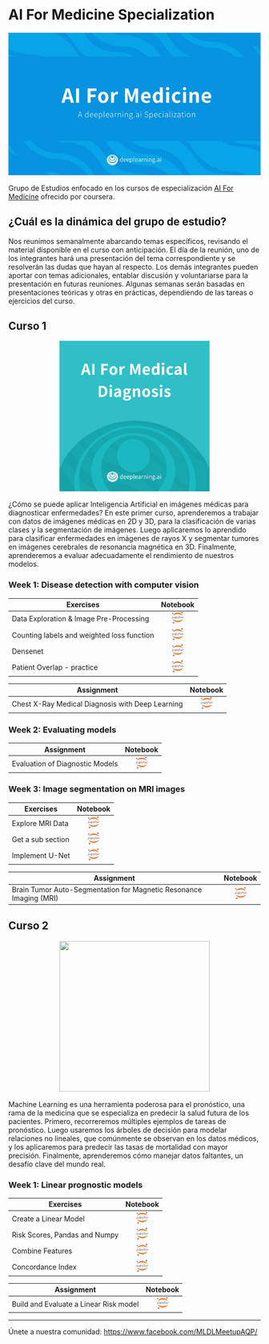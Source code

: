 # AI For Medicine Specialization

<p align="center">
   <a href="https://www.coursera.org/specializations/ai-for-medicine">
  <img src="./imgs/ai-for-medicine.jpeg"  class="center" >
</a>
</p>


Grupo de Estudios enfocado en los cursos de especialización [AI For Medicine](https://www.coursera.org/specializations/ai-for-medicine) ofrecido por coursera.


## ¿Cuál es la dinámica del grupo de estudio?

Nos reunimos semanalmente abarcando temas específicos, revisando el material disponible en el curso con anticipación. El día de la reunión, uno de los integrantes hará una presentación del tema correspondiente y se resolverán las dudas que hayan al respecto. Los demás integrantes pueden aportar con temas adicionales, entablar discusión y voluntariarse para la presentación en futuras reuniones. Algunas semanas serán basadas en presentaciones teóricas y otras en prácticas, dependiendo de las tareas o ejercicios del curso.

## Curso 1

<p align="center">
   <a href="https://www.coursera.org/learn/ai-for-medical-diagnosis" >
  <img src="./imgs/ai-for-medical-diagnosis.png"   width="300" height="300" >
</a>
</p>

¿Cómo se puede aplicar Inteligencia Artificial en imágenes médicas para diagnosticar enfermedades? En este primer curso, aprenderemos a  trabajar con datos de imágenes médicas en 2D y 3D, para la clasificación de varias clases y la segmentación de imágenes. Luego aplicaremos lo aprendido para clasificar enfermedades en imágenes de rayos X y segmentar tumores en imágenes cerebrales de resonancia magnética en 3D. Finalmente, aprenderemos a evaluar adecuadamente el rendimiento de nuestros modelos.

### Week 1: Disease detection with computer vision

Exercises  | Notebook |
------|:-:|
Data Exploration & Image Pre-Processing | [![](./imgs/icon_jupyter.png)](./AI%20For%20Medical%20Diagnosis/Week%201/AI4M_C1_W1_lecture_ex_01.ipynb)
Counting labels and weighted loss function | [![](./imgs/icon_jupyter.png)](./AI%20For%20Medical%20Diagnosis/Week%201/AI4M_C1_W1_lecture_ex_02.ipynb)
Densenet | [![](./imgs/icon_jupyter.png)](./AI%20For%20Medical%20Diagnosis/Week%201/AI4M_C1_W1_lecture_ex_03.ipynb)
Patient Overlap - practice |  [![](./imgs/icon_jupyter.png)](./AI%20For%20Medical%20Diagnosis/Week%201/AI4M_C1_W1_lecture_ex_04.ipynb)

Assignment  | Notebook |
------|:-:|
Chest X-Ray Medical Diagnosis with Deep Learning | [![](./imgs/icon_jupyter.png)](./AI%20For%20Medical%20Diagnosis/Week%201/C1M1_Assignment.ipynb)

### Week 2: Evaluating models

Assignment  | Notebook |
------|:-:|
Evaluation of Diagnostic Models | [![](./imgs/icon_jupyter.png)](./AI%20For%20Medical%20Diagnosis/Week%202/C1M2_Assignment.ipynb)

### Week 3: Image segmentation on MRI images

Exercises  | Notebook |
------|:-:|
Explore MRI Data | [![](./imgs/icon_jupyter.png)](./AI%20For%20Medical%20Diagnosis/Week%203/AI4M_C1_W3_lecture_ex_01.ipynb)
Get a sub section  | [![](./imgs/icon_jupyter.png)](./AI%20For%20Medical%20Diagnosis/Week%203/AI4M_C1_W3_lecture_ex_02.ipynb)
Implement U-Net  | [![](./imgs/icon_jupyter.png)](./AI%20For%20Medical%20Diagnosis/Week%203/AI4M_C1_W3_lecture_ex_03.ipynb)

Assignment  | Notebook |
------|:-:|
Brain Tumor Auto-Segmentation for Magnetic Resonance Imaging (MRI)| [![](./imgs/icon_jupyter.png)](./AI%20For%20Medical%20Diagnosis/Week%203/C1M3_Assignment.ipynb)


## Curso 2

<p align="center">
   <a href="https://www.coursera.org/learn/ai-for-medical-prognosis" >
  <img src="https://deeplearning-assets.s3.amazonaws.com/content/uploads/2020/04/dl.ai-square-logo-2.png"   width="300" height="300" >
</a>
</p>

Machine Learning es una herramienta poderosa para el pronóstico, una rama de la medicina que se especializa en predecir la salud futura de los pacientes. Primero, recorreremos múltiples ejemplos de tareas de pronóstico. Luego usaremos los árboles de decisión para modelar relaciones no lineales, que comúnmente se observan en los datos médicos, y los aplicaremos para predecir las tasas de mortalidad con mayor precisión. Finalmente, aprenderemos cómo manejar datos faltantes, un desafío clave del mundo real.

### Week 1: Linear prognostic models

Exercises  | Notebook |
------|:-:|
Create a Linear Model | [![](./imgs/icon_jupyter.png)](./AI%20For%20Medical%20Prognosis/Week%201/C2_W1_lecture_ex_01.ipynb)
Risk Scores, Pandas and Numpy | [![](./imgs/icon_jupyter.png)](./AI%20For%20Medical%20Prognosis/Week%201/C2_W1_lecture_ex_02.ipynb)
Combine Features |  [![](./imgs/icon_jupyter.png)](./AI%20For%20Medical%20Prognosis/Week%201/C2_W1_lecture_ex_03.ipynb)
Concordance Index | [![](./imgs/icon_jupyter.png)](./AI%20For%20Medical%20Prognosis/Week%201/C2_W1_lecture_ex_04.ipynb)

Assignment  | Notebook |
------|:-:|
Build and Evaluate a Linear Risk model | [![](./imgs/icon_jupyter.png)](./AI%20For%20Medical%20Prognosis/Week%201/C2M1_Assignment.ipynb)

____
Únete a nuestra comunidad: https://www.facebook.com/MLDLMeetupAQP/
